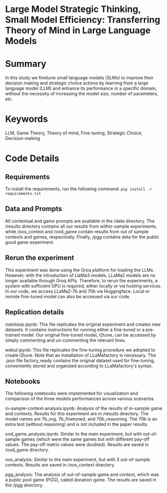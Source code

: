 # Large Model Strategic Thinking, Small Model Efficiency: Transferring Theory of Mind in Large Language Models

# Summary
In this study we finetune small language models (SLMs) to improve their decision making and strategic choice actions by learning from a large language model (LLM) and enhance its performance in a specific domain, without the necessity of increasing the model size, number of parameters, etc.

# Keywords
LLM, Game Theory, Theory of mind, Fine-tuning, Strategic Choice, Decision-making

# Code Details
## Requirements
To install the requirements, run the following command:
```pip install -r requirements.txt```

## Data and Prompts
All contextual and game prompts are available in the /data directory. The /results directory contains all our results from within-sample experiments, while /oos_context and /ood_game contain results from out of sample contexts and games, respectively. Finally, /pgg contains data for the public good game experiment.  

## Rerun the experiment
This experiment was done using the Groq platform for loading the LLMs. However, with the introduction of LlaMa3 models, LLaMa2 models are no longer available through Groq APIs. Therefore, to rerun the experiments, a system with sufficient GPU is required, either locally or via hosting services. In our code, we access LLaMa2-7b and 70b via Huggingface. Local or remote fine-tuned model can also be accessed via our code.  

## Replication details
mainloop.ipynb: This file replicates the original experiment and creates new datasets. It contains instructions for running either a fine-tuned or a pre-trained model. Our original fine-tuned model, l2tune, can be accessed by simply commenting and un-commenting the relevant lines. 

webul.ipynb: This file replicates the fine-tuning procedure we adopted to create l2tune. Note that an installation of LLaMafactory is necessary. The .json file factory_ready contains the original dataset used for fine-tuning, conveniently stored and organized according to LLaMafactory's syntax.

## Notebooks
The following notebooks were implemented for visualization and comparison of the three models performances across various scenarios.

in-sample-context-analysis.ipynb: Analysis of the results of in-sample game and contexts. Results for this experiment are in /results directory. The model names are 7b_org, 7b_finetuned, and 70b_reasoning. The 70b is an extra test (without reasoning) and is not included in the paper results.

ood_game_analysis.ipynb: Similar to the main experiment, but with out-of-sample games (which were the same games but with different pay-off values. The pay-off matrix values were doubled). Results are saved in /ood_game directory.

oos_analysis: Similar to the main experiment, but with 3 out-of-sample contexts. Results are saved in /oos_context directory.

pgg_analysis: The analysis of out-of-sample game and context, which was a public pool game (PGG), called donation game. The results are saved in the /pgg directory.